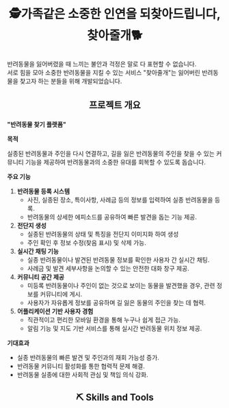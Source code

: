 # <p align="center">🕵가족같은 소중한 인연을 되찾아드립니다, 찾아줄개🐕</p>

반려동물을 잃어버렸을 때 느끼는 불안과 걱정은 말로 다 표현할 수 없습니다.  
서로 힘을 모아 소중한 반려동물을 지킬 수 있는 서비스 "찾아줄개"는 잃어버린 반려동물을 찾고자 하는 분들을 위해 개발되었습니다.


## <p align="center">프로젝트 개요</p>

**"반려동물 찾기 플랫폼"**

**목적**

실종된 반려동물과 주인을 다시 연결하고, 길을 잃은 반려동물의 주인을 찾을 수 있는 커뮤니티 기능을 제공하여 반려동물과의 소중한 유대를 회복할 수 있도록 돕습니다.

**주요 기능**

1. **반려동물 등록 시스템**
    - 사진, 실종된 장소, 특이사항, 사례금 등의 정보를 입력하여 실종 반려동물을 등록.
    - 반려동물의 상세한 에피소드를 공유하여 빠른 발견을 돕는 기능 제공.
2. **전단지 생성**
    - 실종된 반려동물의 상태 및 특징을 전단지 이미지화 하여 생성
    - 주인 확인 후 정보 수정(찾음 표시) 및 삭제 가능.
3. **실시간 채팅 기능**
    - 실종 반려동물이나 발견된 반려동물 정보를 확인한 사용자 간 실시간 채팅.
    - 사례금 및 발견 세부사항을 논의할 수 있는 안전한 대화 창구 제공.
4. **커뮤니티 공간 제공**
    - 미등록 반려동물이나 주인이 없는 것으로 보이는 동물을 발견했을 경우, 관련 정보를 커뮤니티에 게시.
    - 사용자가 자유롭게 정보를 공유하며 길 잃은 동물의 주인을 찾는 데 협력.
5. **어플리케이션 기반 사용자 경험**
    - 직관적이고 편리한 모바일 환경을 통해 누구나 쉽게 접근 가능.
    - 알림 기능 및 지도 기반 서비스를 통해 실시간 반려동물 위치 정보 제공.

**기대효과**

- 실종 반려동물의 빠른 발견 및 주인과의 재회 가능성 증가.
- 반려동물 커뮤니티 활성화를 통한 협력적 문제 해결.
- 반려동물 실종에 대한 사회적 관심 및 책임 의식 강화.

## <p align="center">⛏️ Skills and Tools</p>
